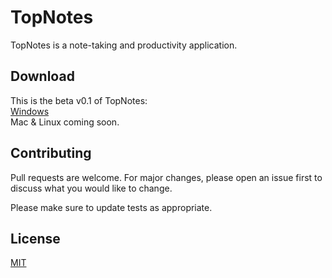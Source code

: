 # TopNotes

TopNotes is a note-taking and productivity application.

## Download
This is the beta v0.1 of TopNotes:  
[Windows](https://drive.google.com/file/d/1LvQJWXEoYGvRpAERjjMq9wuBatFRGb_9/view?usp=sharing)  
Mac & Linux coming soon.

## Contributing
Pull requests are welcome. For major changes, please open an issue first to discuss what you would like to change.

Please make sure to update tests as appropriate.

## License
[MIT](https://choosealicense.com/licenses/mit/)
